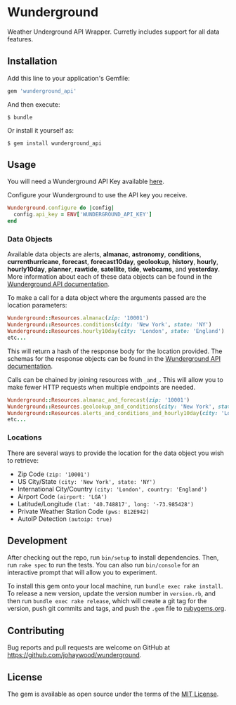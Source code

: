 # Wunderground

Weather Underground API Wrapper. Curretly includes support for all data features.

## Installation

Add this line to your application's Gemfile:

```ruby
gem 'wunderground_api'
```

And then execute:

    $ bundle

Or install it yourself as:

    $ gem install wunderground_api

## Usage

You will need a Wunderground API Key available [here](https://www.wunderground.com/weather/api/).

Configure your Wunderground to use the API key you receive.
```ruby
Wunderground.configure do |config|
  config.api_key = ENV['WUNDERGROUND_API_KEY']
end
```

### Data Objects

Available data objects are alerts, **almanac**, **astronomy**, **conditions**, **currenthurricane**, **forecast**, **forecast10day**, **geolookup**, **history**, **hourly**, **hourly10day**, **planner**, **rawtide**, **satellite**, **tide**, **webcams**, and **yesterday**. More information about each of these data objects can be found in the [Wunderground API documentation](https://www.wunderground.com/weather/api/d/docs).

To make a call for a data object where the arguments passed are the location parameters:

```ruby
Wunderground::Resources.almanac(zip: '10001')
Wunderground::Resources.conditions(city: 'New York', state: 'NY')
Wunderground::Resources.hourly10day(city: 'London', state: 'England')
etc...
```

This will return a hash of the response body for the location provided. The schemas for the response objects can be found in the [Wunderground API documentation](https://www.wunderground.com/weather/api/d/docs).

Calls can be chained by joining resources with `_and_`. This will allow you to make fewer HTTP requests when multiple endpoints are needed.

```ruby
Wunderground::Resources.almanac_and_forecast(zip: '10001')
Wunderground::Resources.geolookup_and_conditions(city: 'New York', state: 'NY')
Wunderground::Resources.alerts_and_conditions_and_hourly10day(city: 'London', state: 'England')
etc...
```

### Locations

There are several ways to provide the location for the data object you wish to retrieve:
- Zip Code `(zip: '10001')`
- US City/State `(city: 'New York', state: 'NY')`
- International City/Country `(city: 'London', country: 'England')`
- Airport Code `(airport: 'LGA')`
- Latitude/Longitude `(lat: '40.748817', long: '-73.985428')`
- Private Weather Station Code `(pws: B12E942)`
- AutoIP Detection `(autoip: true)`

## Development

After checking out the repo, run `bin/setup` to install dependencies. Then, run `rake spec` to run the tests. You can also run `bin/console` for an interactive prompt that will allow you to experiment.

To install this gem onto your local machine, run `bundle exec rake install`. To release a new version, update the version number in `version.rb`, and then run `bundle exec rake release`, which will create a git tag for the version, push git commits and tags, and push the `.gem` file to [rubygems.org](https://rubygems.org).

## Contributing

Bug reports and pull requests are welcome on GitHub at https://github.com/johaywood/wunderground.


## License

The gem is available as open source under the terms of the [MIT License](http://opensource.org/licenses/MIT).

